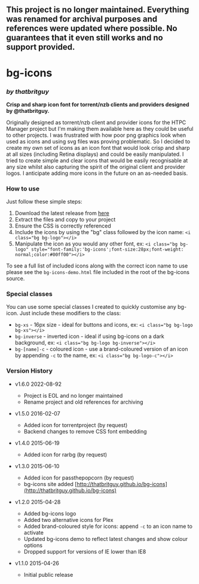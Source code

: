 ## This project is no longer maintained. Everything was renamed for archival purposes and references were updated where possible.  No guarantees that it even still works and no support provided.

# bg-icons
### *by thatbritguy*
**Crisp and sharp icon font for torrent/nzb clients and providers designed by @thatbritguy.**

Originally designed as torrent/nzb client and provider icons for the HTPC Manager project but I'm making them available here as they could be useful to other projects.  I was frustrated with how poor png graphics look when used as icons and using svg files was proving problematic.  So I decided to create my own set of icons as an icon font that would look crisp and sharp at all sizes (including Retina displays) and could be easily manipulated.  I tried to create simple and clear icons that would be easily recognisable at any size whilst also capturing the spirit of the original client and provider logos.  I anticipate adding more icons in the future on an as-needed basis.

### How to use
Just follow these simple steps:
 1. Download the latest release from [here](https://github.com/thatbritguy/bg-icons/releases/latest)
 2. Extract the files and copy to your project
 3. Ensure the CSS is correctly referenced
 4. Include the icons by using the "bg" class followed by the icon name: `<i class="bg bg-logo"></i>`
 5. Manipulate the icon as you would any other font, ex: `<i class="bg bg-logo" style="font-family:'bg-icons';font-size:28px;font-weight: normal;color:#00ff00"></i>`

To see a full list of included icons along with the correct icon name to use please see the `bg-icons-demo.html` file included in the root of the bg-icons source.
 
### Special classes
You can use some special classes I created to quickly customise any bg-icon.  Just include these modifiers to the class:
 * `bg-xs` - 16px size - ideal for buttons and icons, ex: `<i class="bg bg-logo bg-xs"></i>`
 * `bg-inverse` - inverted icon - ideal if using bg-icons on a dark background, ex: `<i class="bg bg-logo bg-inverse"></i>`
 * `bg-[name]-c` - coloured icon - use a brand-coloured version of an icon by appending `-c` to the name, ex: `<i class="bg bg-logo-c"></i>`
 
<!--- ###Requests
If you're using bg-icons in your project and want an icon for any software/service that isn't included feel free to open an issue and make a request.  I'll try to get round to these if and when I get chance.  gg-icons is a project I work on in my free time and sometimes life gets busy so no guarantees.

Please start the title of any request with [REQUEST] and include an image of the logo it is to be based on in the request itself (this is easy to do on github!).

*NB - Please only request icons for known software and services.  No requests for personal designs and nothing of a lewd or adult nature.* --->

### Version History
  * v1.6.0 2022-08-92
    - Project is EOL and no longer maintained
    - Rename project and old references for archiving
  
  * v1.5.0 2016-02-07
    - Added icon for torrentproject (by request)
    - Backend changes to remove CSS font embedding

  * v1.4.0 2015-06-19
    - Added icon for rarbg (by request)

  * v1.3.0 2015-06-10
    - Added icon for passthepopcorn (by request)
    - bg-icons site added [http://thatbritguy.github.io/bg-icons](http://thatbritguy.github.io/bg-icons)
 
  * v1.2.0 2015-04-28
    - Added bg-icons logo
    - Added two alternative icons for Plex
    - Added brand-coloured style for icons: append `-c` to an icon name to activate
    - Updated bg-icons demo to reflect latest changes and show colour options
    - Dropped support for versions of IE lower than IE8

  * v1.1.0 2015-04-26
    - Initial public release
